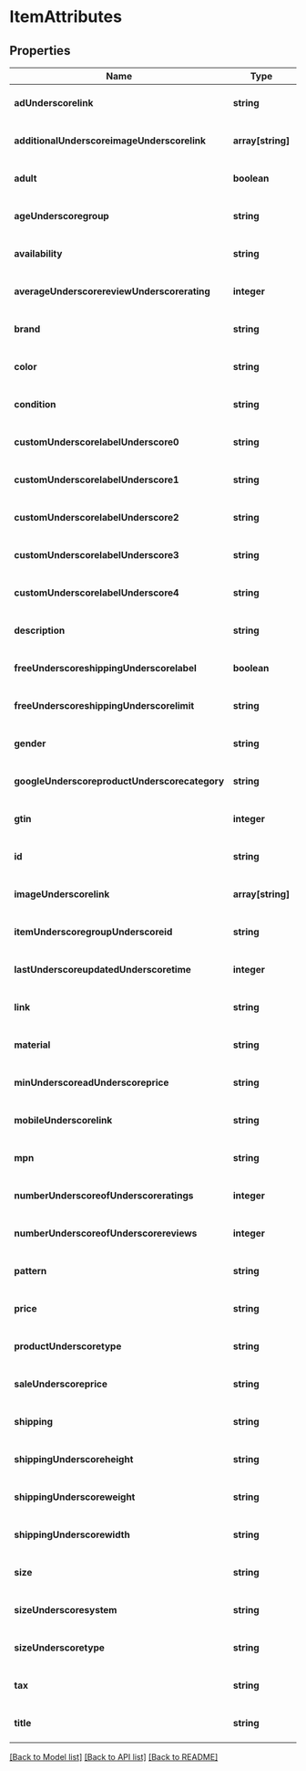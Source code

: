 # ItemAttributes

## Properties
Name | Type | Description | Notes
------------ | ------------- | ------------- | -------------
**adUnderscorelink** | **string** |  | [optional] [default to null]
**additionalUnderscoreimageUnderscorelink** | **array[string]** |  | [optional] [default to null]
**adult** | **boolean** |  | [optional] [default to null]
**ageUnderscoregroup** | **string** |  | [optional] [default to null]
**availability** | **string** |  | [optional] [default to null]
**averageUnderscorereviewUnderscorerating** | **integer** |  | [optional] [default to null]
**brand** | **string** |  | [optional] [default to null]
**color** | **string** |  | [optional] [default to null]
**condition** | **string** |  | [optional] [default to null]
**customUnderscorelabelUnderscore0** | **string** |  | [optional] [default to null]
**customUnderscorelabelUnderscore1** | **string** |  | [optional] [default to null]
**customUnderscorelabelUnderscore2** | **string** |  | [optional] [default to null]
**customUnderscorelabelUnderscore3** | **string** |  | [optional] [default to null]
**customUnderscorelabelUnderscore4** | **string** |  | [optional] [default to null]
**description** | **string** |  | [optional] [default to null]
**freeUnderscoreshippingUnderscorelabel** | **boolean** |  | [optional] [default to null]
**freeUnderscoreshippingUnderscorelimit** | **string** |  | [optional] [default to null]
**gender** | **string** |  | [optional] [default to null]
**googleUnderscoreproductUnderscorecategory** | **string** |  | [optional] [default to null]
**gtin** | **integer** |  | [optional] [default to null]
**id** | **string** |  | [optional] [default to null]
**imageUnderscorelink** | **array[string]** |  | [optional] [default to null]
**itemUnderscoregroupUnderscoreid** | **string** |  | [optional] [default to null]
**lastUnderscoreupdatedUnderscoretime** | **integer** |  | [optional] [default to null]
**link** | **string** |  | [optional] [default to null]
**material** | **string** |  | [optional] [default to null]
**minUnderscoreadUnderscoreprice** | **string** |  | [optional] [default to null]
**mobileUnderscorelink** | **string** |  | [optional] [default to null]
**mpn** | **string** |  | [optional] [default to null]
**numberUnderscoreofUnderscoreratings** | **integer** |  | [optional] [default to null]
**numberUnderscoreofUnderscorereviews** | **integer** |  | [optional] [default to null]
**pattern** | **string** |  | [optional] [default to null]
**price** | **string** |  | [optional] [default to null]
**productUnderscoretype** | **string** |  | [optional] [default to null]
**saleUnderscoreprice** | **string** |  | [optional] [default to null]
**shipping** | **string** |  | [optional] [default to null]
**shippingUnderscoreheight** | **string** |  | [optional] [default to null]
**shippingUnderscoreweight** | **string** |  | [optional] [default to null]
**shippingUnderscorewidth** | **string** |  | [optional] [default to null]
**size** | **string** |  | [optional] [default to null]
**sizeUnderscoresystem** | **string** |  | [optional] [default to null]
**sizeUnderscoretype** | **string** |  | [optional] [default to null]
**tax** | **string** |  | [optional] [default to null]
**title** | **string** |  | [optional] [default to null]

[[Back to Model list]](../README.md#documentation-for-models) [[Back to API list]](../README.md#documentation-for-api-endpoints) [[Back to README]](../README.md)


